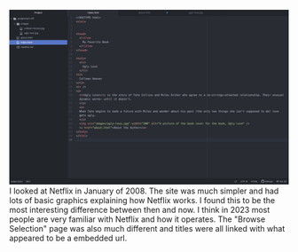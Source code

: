 ![screenshot](./images/screenshot.jpg)
I looked at Netflix in January of 2008. The site was much simpler and had lots of basic graphics explaining how Netflix works. I found this to be the most interesting difference between then and now. I think in 2023 most people are very familiar with Netflix and how it operates. The "Browse Selection" page was also much different and titles were all linked with what appeared to be a embedded url.
